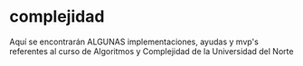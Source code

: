 # complejidad
Aquí se encontrarán ALGUNAS implementaciones, ayudas y mvp's referentes al curso de Algoritmos y Complejidad de la Universidad del Norte
